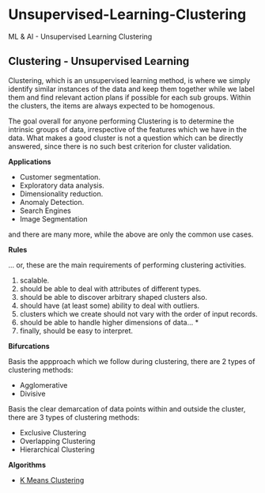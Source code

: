 # Unsupervised-Learning-Clustering
ML &amp; AI - Unsupervised Learning Clustering


## Clustering - Unsupervised Learning

Clustering, which is an unsupervised learning method, is where we simply identify similar instances of the data and keep them together while we label them and find relevant action plans if possible for each sub groups. Within the clusters, the items are always expected to be homogenous. 

The goal overall for anyone performing Clustering is to determine the intrinsic groups of data, irrespective of the features which we have in the data. What makes a good cluster is not a question which can be directly answered, since there is no such best criterion for cluster validation. 

**Applications**

- Customer segmentation. 
- Exploratory data analysis. 
- Dimensionality reduction. 
- Anomaly Detection. 
- Search Engines
- Image Segmentation

and there are many more, while the above are only the common use cases. 

**Rules**

... or, these are the main requirements of performing clustering activities. 

1. scalable. 
2. should be able to deal with attributes of different types. 
3. should be able to discover arbitrary shaped clusters also. 
4. should have (at least some) ability to deal with outliers. 
5. clusters which we create should not vary with the order of input records. 
6. should be able to handle higher dimensions of data... *
7. finally, should be easy to interpret. 



**Bifurcations**

Basis the appproach which we follow during clustering, there are 2 types of clustering methods: 

- Agglomerative
- Divisive

Basis the clear demarcation of data points within and outside the cluster, there are 3 types of clustering methods: 

- Exclusive Clustering 
- Overlapping Clustering
- Hierarchical Clustering

**Algorithms**
- [K Means Clustering](https://github.com/dashok93/K-Means-Clustering/blob/main/README.md)
